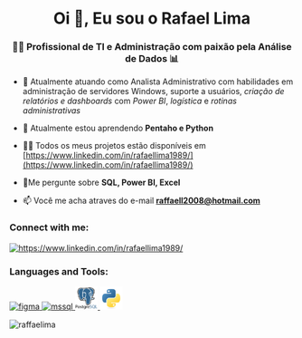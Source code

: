 <h1 align="center">Oi 👋, Eu sou o Rafael Lima</h1>
<h3 align="center">👨‍💼 Profissional de TI e Administração com paixão pela Análise de Dados 📊</h3>

- 🔭 Atualmente atuando como  Analista Administrativo com habilidades em administração de servidores Windows, suporte a usuários, *criação de relatórios e dashboards* com *Power BI*, *logística* e *rotinas administrativas*

- 🌱 Atualmente estou aprendendo **Pentaho e Python**

- 👨‍💻 Todos os meus projetos estão disponíveis em [https://www.linkedin.com/in/rafaellima1989/](https://www.linkedin.com/in/rafaellima1989/)

- 💬Me pergunte sobre **SQL, Power BI, Excel**

- 📫 Você me acha atraves do e-mail **raffaell2008@hotmail.com**

<h3 align="left">Connect with me:</h3>
<p align="left">
<a href="https://linkedin.com/in/https://www.linkedin.com/in/rafaellima1989/" target="blank"><img align="center" src="https://raw.githubusercontent.com/rahuldkjain/github-profile-readme-generator/master/src/images/icons/Social/linked-in-alt.svg" alt="https://www.linkedin.com/in/rafaellima1989/" height="30" width="40" /></a>
</p>

<h3 align="left">Languages and Tools:</h3>
<p align="left"> <a href="https://www.figma.com/" target="_blank" rel="noreferrer"> <img src="https://www.vectorlogo.zone/logos/figma/figma-icon.svg" alt="figma" width="40" height="40"/> </a> <a href="https://www.microsoft.com/en-us/sql-server" target="_blank" rel="noreferrer"> <img src="https://www.svgrepo.com/show/303229/microsoft-sql-server-logo.svg" alt="mssql" width="40" height="40"/> </a> <a href="https://www.postgresql.org" target="_blank" rel="noreferrer"> <img src="https://raw.githubusercontent.com/devicons/devicon/master/icons/postgresql/postgresql-original-wordmark.svg" alt="postgresql" width="40" height="40"/> </a> <a href="https://www.python.org" target="_blank" rel="noreferrer"> <img src="https://raw.githubusercontent.com/devicons/devicon/master/icons/python/python-original.svg" alt="python" width="40" height="40"/> </a> </p>

<p><img align="center" src="https://github-readme-stats.vercel.app/api/top-langs?username=raffaelima&show_icons=true&locale=en&layout=compact" alt="raffaelima" /></p>







<!---

- 👋 Hi, I’m @raffaelima
- 👀 I’m interested in ...
- 🌱 I’m currently learning ...
- 💞️ I’m looking to collaborate on ...
- 📫 How to reach me ...
raffaelima/raffaelima is a ✨ special ✨ repository because its `README.md` (this file) appears on your GitHub profile.
You can click the Preview link to take a look at your changes.
--->
